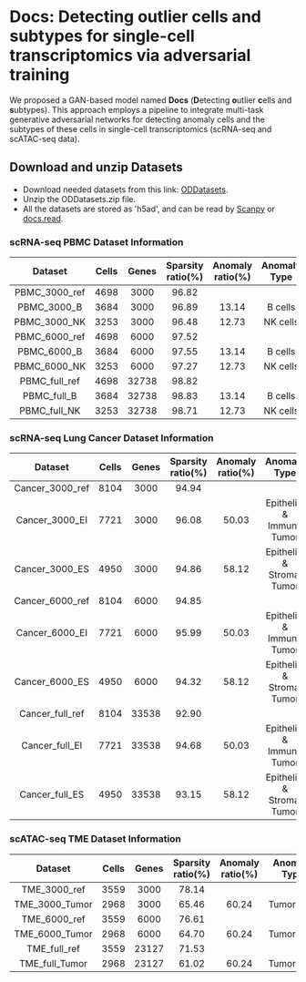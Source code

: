 # Docs: Detecting outlier cells and subtypes for single-cell transcriptomics via adversarial training
We proposed a GAN-based model named <b>Docs</b> (<b>D</b>etecting <b>o</b>utlier <b>c</b>ells and <b>s</b>ubtypes). This approach employs a pipeline to integrate multi-task generative adversarial networks for detecting anomaly cells and the subtypes of these cells in single-cell transcriptomics (scRNA-seq and scATAC-seq data). 

## Download and unzip Datasets
- Download needed datasets from this link: [ODDatasets](https://drive.google.com/file/d/10q-I6Neh3Gl7rqwg5m2FA4kZ94FhzQvN/view?usp=drive_link).
- Unzip the ODDatasets.zip file.
- All the datasets are stored as 'h5ad', and can be read by [Scanpy](https://scanpy.readthedocs.io/en/stable/) or [docs.read](https://github.com/Catchxu/Docs/blob/master/docs/read.py).

### scRNA-seq PBMC Dataset Information

|Dataset|Cells|Genes|Sparsity ratio(%)|Anomaly ratio(%)|Anomaly Type|
|:---:|:---:|:---:|:---:|:---:|:---:|
|PBMC_3000_ref|4698|3000|96.82| | |
|PBMC_3000_B|3684|3000|96.89|13.14|B cells|
|PBMC_3000_NK|3253|3000|96.48|12.73|NK cells|
|PBMC_6000_ref|4698|6000|97.52| | |
|PBMC_6000_B|3684|6000|97.55|13.14|B cells|
|PBMC_6000_NK|3253|6000|97.27|12.73|NK cells|
|PBMC_full_ref|4698|32738|98.82| | |
|PBMC_full_B|3684|32738|98.83|13.14|B cells|
|PBMC_full_NK|3253|32738|98.71|12.73|NK cells|

### scRNA-seq Lung Cancer Dataset Information

|Dataset|Cells|Genes|Sparsity ratio(%)|Anomaly ratio(%)|Anomaly Type|
|:---:|:---:|:---:|:---:|:---:|:---:|
|Cancer_3000_ref|8104|3000|94.94| | |
|Cancer_3000_EI|7721|3000|96.08|50.03|Epithelial & Immune Tumor|
|Cancer_3000_ES|4950|3000|94.86|58.12|Epithelial & Stromal Tumor|
|Cancer_6000_ref|8104|6000|94.85| | |
|Cancer_6000_EI|7721|6000|95.99|50.03|Epithelial & Immune Tumor|
|Cancer_6000_ES|4950|6000|94.32|58.12|Epithelial & Stromal Tumor|
|Cancer_full_ref|8104|33538|92.90| | |
|Cancer_full_EI|7721|33538|94.68|50.03|Epithelial & Immune Tumor|
|Cancer_full_ES|4950|33538|93.15|58.12|Epithelial & Stromal Tumor|

### scATAC-seq TME Dataset Information

|Dataset|Cells|Genes|Sparsity ratio(%)|Anomaly ratio(%)|Anomaly Type|
|:---:|:---:|:---:|:---:|:---:|:---:|
|TME_3000_ref|3559|3000|78.14| | |
|TME_3000_Tumor|2968|3000|65.46|60.24|Tumor(pre)|
|TME_6000_ref|3559|6000|76.61| | |
|TME_6000_Tumor|2968|6000|64.70|60.24|Tumor(pre)|
|TME_full_ref|3559|23127|71.53| | |
|TME_full_Tumor|2968|23127|61.02|60.24|Tumor(pre)|




